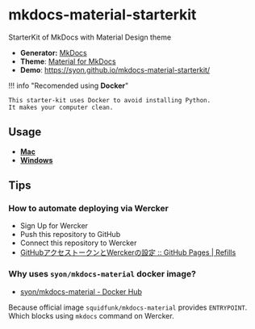 # mkdocs-material-starterkit
StarterKit of MkDocs with Material Design theme

- __Generator:__ [MkDocs](https://www.mkdocs.org/)
- __Theme__: [Material for MkDocs](https://squidfunk.github.io/mkdocs-material/)
- __Demo__: https://syon.github.io/mkdocs-material-starterkit/

!!! info "Recomended using __Docker__"

    This starter-kit uses Docker to avoid installing Python.
    It makes your computer clean.

## Usage

- __[Mac](./docs/Mac.md)__
- __[Windows](./docs/Windows.md)__

## Tips

### How to automate deploying via Wercker

- Sign Up for Wercker
- Push this repository to GitHub
- Connect this repository to Wercker
- [GitHubアクセストークンとWerckerの設定 :: GitHub Pages \| Refills](https://syon.github.io/refills/rid/1462280/)

### Why uses `syon/mkdocs-material` docker image?

- [syon/mkdocs-material - Docker Hub](https://hub.docker.com/r/syon/mkdocs-material/)

Because official image `squidfunk/mkdocs-material` provides `ENTRYPOINT`.
Which blocks using `mkdocs` command on Wercker.
